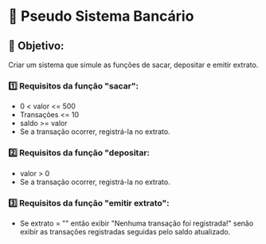 # 🏦 Pseudo Sistema Bancário
## 🎯 Objetivo:
Criar um sistema que simule as funções de sacar, depositar e emitir extrato.

### 1️⃣ Requisitos da função "sacar":
- 0 < valor <= 500
- Transações <= 10
- saldo >= valor
- Se a transação ocorrer, registrá-la no extrato.

### 2️⃣ Requisitos da função "depositar:
- valor > 0
- Se a transação ocorrer, registrá-la no extrato.

### 3️⃣ Requisitos da função "emitir extrato":
- Se extrato = "" então exibir "Nenhuma transação foi registrada!" senão exibir as transações registradas seguidas pelo saldo atualizado.
